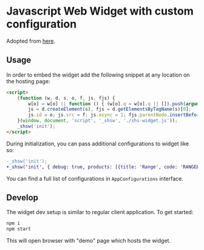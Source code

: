 # Javascript Web Widget with custom configuration

Adopted from [here](https://blog.jenyay.com/web-ui-widget/).

## Usage

In order to embed the widget add the following snippet at any location on the hosting page:

```html
<script>
    (function (w, d, s, o, f, js, fjs) {
        w[o] = w[o] || function () { (w[o].q = w[o].q || []).push(arguments) };
        js = d.createElement(s), fjs = d.getElementsByTagName(s)[0];
        js.id = o; js.src = f; js.async = 1; fjs.parentNode.insertBefore(js, fjs);
    }(window, document, 'script', '_shsw', './shs-widget.js'));
    _shsw('init');
</script>
```

During initialization, you can pass additional configurations to widget like so:

```diff
-_shsw('init');
+_shsw('init', { debug: true, products: [{title: 'Range', code: 'RANGEEG'}, {title: 'Oven', code: 'OVENBI'},{title: 'Boiler', code: 'BOILERGAS'}]});
```

You can find a full list of configurations in `AppConfigurations` interface.

## Develop

The widget dev setup is similar to regular client application. To get started:

```bash
npm i
npm start
```

This will open browser with "demo" page which hosts the widget.

